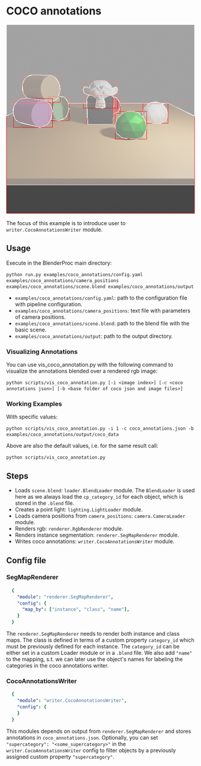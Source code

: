 # COCO annotations

![](rendering.png)

The focus of this example is to introduce user to `writer.CocoAnnotationsWriter` module.

## Usage

Execute in the BlenderProc main directory:

```
python run.py examples/coco_annotations/config.yaml examples/coco_annotations/camera_positions examples/coco_annotations/scene.blend examples/coco_annotations/output
```

* `examples/coco_annotations/config.yaml`: path to the configuration file with pipeline configuration.
* `examples/coco_annotations/camera_positions`: text file with parameters of camera positions.
* `examples/coco_annotations/scene.blend`: path to the blend file with the basic scene.
* `examples/coco_annotations/output`: path to the output directory.

### Visualizing Annotations

You can use vis_coco_annotation.py with the following command to visualize the annotations blended over a rendered rgb image:

```
python scripts/vis_coco_annotation.py [-i <image index>] [-c <coco annotations json>] [-b <base folder of coco json and image files>]
```

### Working Examples

With specific values:

```
python scripts/vis_coco_annotation.py -i 1 -c coco_annotations.json -b examples/coco_annotations/output/coco_data
```

Above are also the default values, i.e. for the same result call:

```
python scripts/vis_coco_annotation.py
```

## Steps

* Loads `scene.blend`: `loader.BlendLoader` module. The `BlendLoader` is used here as we always load the `cp_category_id` for each object, which is stored in the `.blend` file.
* Creates a point light: `lighting.LightLoader` module.
* Loads camera positions from `camera_positions`: `camera.CameraLoader` module.
* Renders rgb: `renderer.RgbRenderer` module.
* Renders instance segmentation: `renderer.SegMapRenderer` module.
* Writes coco annotations: `writer.CocoAnnotationsWriter` module.
<!-- * Writes the output to .hdf5 containers: `writer.Hdf5Writer` module. -->

## Config file

### SegMapRenderer

```yaml
  {
    "module": "renderer.SegMapRenderer",
    "config": {
      "map_by": ["instance", "class", "name"],
    }
  }
```

The `renderer.SegMapRenderer` needs to render both instance and class maps. The class is defined in terms of a custom property `category_id` which must be previously defined for each instance. The `category_id` can be either set in a custom Loader module or in a `.blend` file.
We also add `"name"` to the mapping, s.t. we can later use the object's names for labeling the categories in the coco annotations writer. 

### CocoAnnotationsWriter

```yaml
  {
    "module": "writer.CocoAnnotationsWriter",
    "config": {
    }
  }
```

This modules depends on output from `renderer.SegMapRenderer` and stores annotations in `coco_annotations.json`. Optionally, you can set `"supercategory": "<some_supercategory>"` in the `writer.CocoAnnotationsWriter` config to filter objects by a previously assigned custom property `"supercategory"`.
